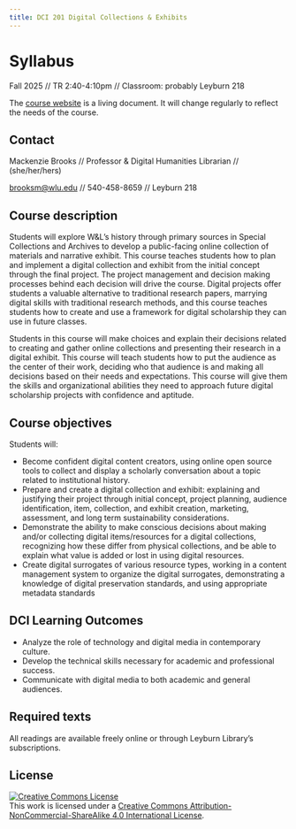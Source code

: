 ```yaml
---
title: DCI 201 Digital Collections & Exhibits
---
```


# Syllabus

Fall 2025 // TR 2:40-4:10pm // Classroom: probably Leyburn 218

The [course website](http://mackenziekbrooks.github.io/dci201-f25) is a living document. It will change regularly to reflect the needs of the course.


## Contact

Mackenzie Brooks // Professor & Digital Humanities Librarian // (she/her/hers)

brooksm@wlu.edu // 540-458-8659 // Leyburn 218


## Course description
Students will explore W&L’s history through primary sources in Special Collections and Archives to develop a public-facing online collection of materials and narrative exhibit. This course teaches students how to plan and implement a digital collection and exhibit from the initial concept through the final project. The project management and decision making processes behind each decision will drive the course. Digital projects offer students a valuable alternative to traditional research papers, marrying digital skills with traditional research methods, and this course teaches students how to create and use a framework for digital scholarship they can use in future classes.

Students in this course will make choices and explain their decisions related to creating and gather online collections and presenting their research in a digital exhibit. This course will teach students how to put the audience as the center of their work, deciding who that audience is and making all decisions based on their needs and expectations. This course will give them the skills and organizational abilities they need to approach future digital scholarship projects with confidence and aptitude.

## Course objectives

Students will:

* Become confident digital content creators, using online open source tools to collect and display
a scholarly conversation about a topic related to institutional history.
* Prepare and create a digital collection and exhibit: explaining and justifying their project
through initial concept, project planning, audience identification, item, collection, and exhibit
creation, marketing, assessment, and long term sustainability considerations.
* Demonstrate the ability to make conscious decisions about making and/or collecting digital
items/resources for a digital collections, recognizing how these differ from physical collections,
and be able to explain what value is added or lost in using digital resources.
* Create digital surrogates of various resource types, working in a content management system to
organize the digital surrogates, demonstrating a knowledge of digital preservation standards, and
using appropriate metadata standards


## DCI Learning Outcomes
* Analyze the role of technology and digital media in contemporary culture.
* Develop the technical skills necessary for academic and professional success.
* Communicate with digital media to both academic and general audiences.



## Required texts

All readings are available freely online or through Leyburn Library’s subscriptions.


## License
<a rel="license" href="http://creativecommons.org/licenses/by-nc-sa/4.0/"><img alt="Creative Commons License" style="border-width:0" src="https://i.creativecommons.org/l/by-nc-sa/4.0/88x31.png" /></a><br />This work is licensed under a <a rel="license" href="http://creativecommons.org/licenses/by-nc-sa/4.0/">Creative Commons Attribution-NonCommercial-ShareAlike 4.0 International License</a>.




